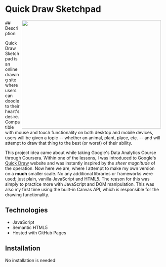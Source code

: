 # Quick Draw Sketchpad

<img align="right" height=350 width=450 src="/public/quick-draw-screenshot.jpg">
<p align="left">## Description

Quick Draw Sketchpad is an online drawing site where users can doodle to their heart's desire. Compatible with mouse and touch functionality on both desktop and mobile devices, users will be given a topic -- whether an animal, plant, place, etc. -- and will attempt to draw that thing to the best (or worst) of their ability.

This project idea came about while taking Google's Data Analytics Course through Coursera. Within one of the lessons, I was introduced to Google's <a href="https://quickdraw.withgoogle.com/data">Quick Draw</a> website and was instantly inspired by the _sheer magnitude_ of the operation. Now here we are, where I attempt to make my own version on a <b>much</b> smaller scale. No any additional libraries or frameworks were used; just plain, vanilla JavaScript and HTML5. The reason for this was simply to practice more with JavaScript and DOM manipulation. This was also my first time using the built-in Canvas API, which is responsible for the drawing functionality.</p>

## Technologies

- JavaScript
- Semantic HTML5
- Hosted with GitHub Pages

## Installation

No installation is needed
